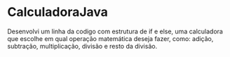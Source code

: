 # CalculadoraJava
Desenvolvi um linha da codigo com estrutura de if e else, uma calculadora que escolhe em qual operação matemática deseja fazer, como: adição, subtração, multiplicação, divisão e resto da divisão.

